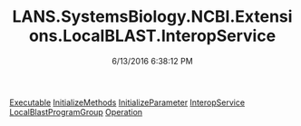 ﻿---
title: LANS.SystemsBiology.NCBI.Extensions.LocalBLAST.InteropService
date: 6/13/2016 6:38:12 PM
---

[Executable](T-LANS.SystemsBiology.NCBI.Extensions.LocalBLAST.InteropService.Executable.html)
[InitializeMethods](T-LANS.SystemsBiology.NCBI.Extensions.LocalBLAST.InteropService.InitializeMethods.html)
[InitializeParameter](T-LANS.SystemsBiology.NCBI.Extensions.LocalBLAST.InteropService.InitializeParameter.html)
[InteropService](T-LANS.SystemsBiology.NCBI.Extensions.LocalBLAST.InteropService.InteropService.html)
[LocalBlastProgramGroup](T-LANS.SystemsBiology.NCBI.Extensions.LocalBLAST.InteropService.LocalBlastProgramGroup.html)
[Operation](T-LANS.SystemsBiology.NCBI.Extensions.LocalBLAST.InteropService.Operation.html)
